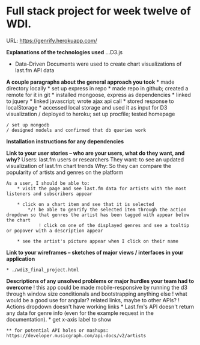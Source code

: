 # Full stack project for week twelve of WDI.
URL: https://genrify.herokuapp.com/

**Explanations of the technologies used**
...D3.js
- Data-Driven Documents were used to create chart visualizations of last.fm API data

**A couple paragraphs about the general approach you took**
    * made directory locally
    * set up express in repo
    * made repo in github; created a remote for it in git
    * installed mongoose, express as dependencies
    * linked to jquery
    * linked javascript; wrote ajax api call
    * stored response to localStorage
    * accessed local storage and used it as input for D3 visualization
    / deployed to heroku; set up procfile; tested homepage
    
    / set up mongodb
    / designed models and confirmed that db queries work

**Installation instructions for any dependencies**
    

**Link to your user stories – who are your users, what do they want, and why?**
    Users: last.fm users or researchers
    They want: to see an updated visualization of last.fm chart trends
    Why: So they can compare the popularity of artists and genres on the platform

    As a user, I should be able to: 
        * visit the page and see last.fm data for artists with the most listeners and subscribers appear

        * click on a chart item and see that it is selected
            */! be able to genrify the selected item through the action dropdown so that genres the artist has been tagged with appear below the chart
                ! click on one of the displayed genres and see a tooltip or popover with a description appear

        * see the artist's picture appear when I click on their name

**Link to your wireframes – sketches of major views / interfaces in your application**

    * ./wdi3_final_project.html

**Descriptions of any unsolved problems or major hurdles your team had to overcome**
    ! this app could be made mobile-responsive by running the d3 through window size conditionals and bootstrapping anything else
    ! what would be a good use for angular? related links, maybe to other APIs?
    ! Actions dropdown doesn't have working links
    * Last.fm's API doesn't return any data for genre info (even for the example request in the documentation).
    * get x-axis label to show

    ** for potential API holes or mashups: https://developer.musicgraph.com/api-docs/v2/artists


